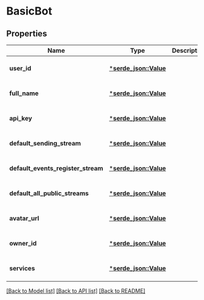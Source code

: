 # BasicBot

## Properties
Name | Type | Description | Notes
------------ | ------------- | ------------- | -------------
**user_id** | [***serde_json::Value**](.md) |  | [optional] [default to None]
**full_name** | [***serde_json::Value**](.md) |  | [optional] [default to None]
**api_key** | [***serde_json::Value**](.md) |  | [optional] [default to None]
**default_sending_stream** | [***serde_json::Value**](.md) |  | [optional] [default to None]
**default_events_register_stream** | [***serde_json::Value**](.md) |  | [optional] [default to None]
**default_all_public_streams** | [***serde_json::Value**](.md) |  | [optional] [default to None]
**avatar_url** | [***serde_json::Value**](.md) |  | [optional] [default to None]
**owner_id** | [***serde_json::Value**](.md) |  | [optional] [default to None]
**services** | [***serde_json::Value**](.md) |  | [optional] [default to None]

[[Back to Model list]](../README.md#documentation-for-models) [[Back to API list]](../README.md#documentation-for-api-endpoints) [[Back to README]](../README.md)



